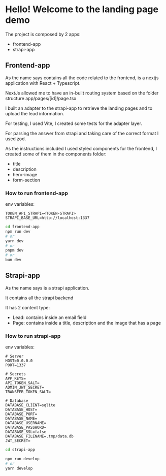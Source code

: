# Hello! Welcome to the landing page demo

The project is composed by 2 apps:
- frontend-app
- strapi-app

## Frontend-app

As the name says contains all the code related to the frontend, is a nextjs application with React + Typescript.

NextJs allowed me to have an in-built routing system based on the folder structure app/pages/[id]/page.tsx 

I built an adapter to the strapi-app to retrieve the landing pages and to upload the lead information.

For testing, I used Vite, I created some tests for the adapter layer.

For parsing the answer from strapi and taking care of the correct format I used zod.

As the instructions included I used styled components for the frontend, I created some of them in the components folder:
- title
- description
- hero-image
- form-section

### How to run frontend-app
env variables:
```properties
TOKEN_API_STRAPI=<TOKEN-STRAPI>
STRAPI_BASE_URL=http://localhost:1337
```

```bash
cd frontend-app
npm run dev
# or
yarn dev
# or
pnpm dev
# or
bun dev
```

## Strapi-app

As the name says is a strapi application.

It contains all the strapi backend

It has 2 content type:
- Lead: contains inside an email field
- Page: contains inside a title, description and the image that has a page

### How to run strapi-app
env variables:
```properties
# Server
HOST=0.0.0.0
PORT=1337

# Secrets
APP_KEYS=
API_TOKEN_SALT=
ADMIN_JWT_SECRET=
TRANSFER_TOKEN_SALT=

# Database
DATABASE_CLIENT=sqlite
DATABASE_HOST=
DATABASE_PORT=
DATABASE_NAME=
DATABASE_USERNAME=
DATABASE_PASSWORD=
DATABASE_SSL=false
DATABASE_FILENAME=.tmp/data.db
JWT_SECRET=

```
```bash
cd strapi-app

npm run develop
# or
yarn develop
```